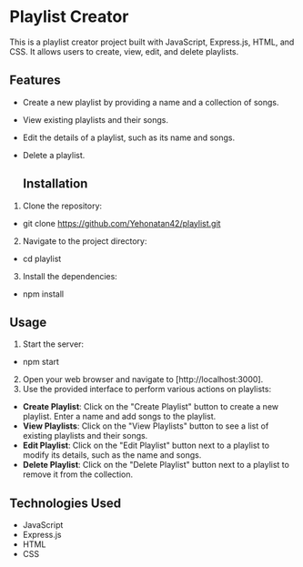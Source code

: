 # Playlist Creator

This is a playlist creator project built with JavaScript, Express.js, HTML, and CSS. It allows users to create, view, edit, and delete playlists.

## Features

- Create a new playlist by providing a name and a collection of songs.
- View existing playlists and their songs.
- Edit the details of a playlist, such as its name and songs.
- Delete a playlist.

  ## Installation

1. Clone the repository:
- git clone https://github.com/Yehonatan42/playlist.git
  
2. Navigate to the project directory:
- cd playlist

3. Install the dependencies:
- npm install

## Usage

1. Start the server:
- npm start
2. Open your web browser and navigate to [http://localhost:3000].
3. Use the provided interface to perform various actions on playlists:

- **Create Playlist**: Click on the "Create Playlist" button to create a new playlist. Enter a name and add songs to the playlist.
- **View Playlists**: Click on the "View Playlists" button to see a list of existing playlists and their songs.
- **Edit Playlist**: Click on the "Edit Playlist" button next to a playlist to modify its details, such as the name and songs.
- **Delete Playlist**: Click on the "Delete Playlist" button next to a playlist to remove it from the collection.

## Technologies Used

- JavaScript
- Express.js
- HTML
- CSS

